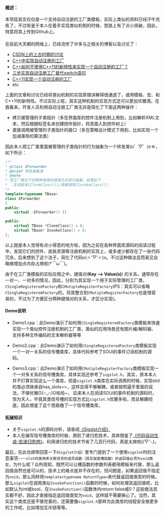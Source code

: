 #### 概述：
本项目其实仅仅是一个支持自动注册的工厂类模板，实际上类似的资料已经汗牛充栋了，不过有鉴于本人在着手实现类似机制的时候，思路上有了点小突破，因此，特意将其上传到Github上。

#### 
在目前大天朝的网络上，已经流传了许多与之相关的博客以及讨论了：

 - [CSDN上的上古时期的讨论](http://bbs.csdn.net/topics/190123682)
 - [C++中实现自动注册的工厂](http://blog.csdn.net/zhx6044/article/details/50569482)
 - [C++如何不使用C++11的新特性来实现一个自动注册的工厂？](https://segmentfault.com/q/1010000004914471)
 - [三步实现自动注册工厂替代switch语句](http://blog.csdn.net/to_be_better/article/details/53968737)
 - [C++11实现一个自动注册的工厂](http://www.cnblogs.com/qicosmos/p/5090159.html)
 - etc

上面的文章和讨论已经将类似机制的实现原理讲解得很通透了，或用模板、宏、和C++11的新特性。不过实际上呢，其实这种机制的实现方式还可以更加优雅滴，在我看来，开发人员利用自动注册工厂类无非是简化了下面这两种操作：

 - 拷贝被管理的子类指针（多在界面库的控件注册机制上用到，比如解析XML文本，然后根据标签名来创建控件指针，将其插入到控件树上）
 - 直接调用被管理的子类指针的接口（多在策略设计模式下用到，比如实现一个加减乘除的算法类）

因此本人把工厂类里面被管理的子类指针的行为抽象为一个转发类(o゜▽゜)o☆，如下所示：
```c++
/**
* @class IForwarder
* @brief 转发抽象类
* @note
* 把工厂模式下的两种常用的调用方式进行抽象，结果如下
* ：生成副本[CloneClass()]/直接调用[InvokeClass()]
*/
template<typename TBase>
class IForwarder
{
public:
	virtual ~IForwarder() {}

public:
	virtual TBase *CloneClass() = 0;
	virtual TBase* InvokeClass() = 0;
};
```

以上就是本人觉得有点小得意的地方啦，因为之前在各种界面库源码的阅读过程中，发现它们的控件、皮肤资源等注册机制的实现上，或多或少都存在了一些代码冗余，后来想到了这个法子，简化了代码o(〃'▽'〃)o。不过这种做法显而易见会略微增加点内存占用啦(*￣ω￣)。

由于在工厂类模板的实际应用之中，键值对(**Key --> Value(s)**) 的关系，通常存在一对一、一对多的情况，因此，分别为其实现一个用于实际管理的工厂类，`CSingleRegisteredFactory`和`CMutipleRegisterFactory`(PS：其实可以省略`CSingleRegisteredFactory`的，将其整合到`CMutipleRegisterFactory`也是很容易的，不过为了方便区分两种键值对的关系，才区分实现)。

#### Demo说明
 - Demo1.cpp：此Demo演示了如何用`CSingleRegisteredFactory`类模板来快速实现一个类似控件注册机制的工厂类，类似的应用场景还有图片编/解码器、支持多种文件编码的文本解析器等等
 - Demo2.cpp：此Demo演示了如何用`CSingleRegisteredFactory`类模板实现一个一对一关系的信号槽类库，具体代码参考了SOUI的事件订阅机制的源码。
 
- Demo3.cpp：此Demo演示了如何用`CMutipleRegisterFactory`类模板实现一个一对多关系的信号槽类库，具体实现还参考了`sigslot.h`，其实，原本本人并不打算实现这么一个类库，但是`sigslot.h`类库在实际调用的时候，实现slot的类必须继承自has_slots<>，这样显得不够解耦，或者按照逼乎里面的说法，不够优雅O(∩_∩)O哈哈~， 后来本人在阅读SOUI的事件机制的源码时，惊为天人，毕竟其类信号槽的实现方式比`sigslot.h`优雅多啦，而且解耦彻底，因此借鉴了这个思路撸了一个信号槽类库。

#### 拓展知识
 - 关于`sigslot.h`的源码分析，请查阅[《Sigslot介绍》](http://www.cnblogs.com/kanego/articles/sigslot.html)
 - 本人在编写信号槽类库的时候，用到了递归宏技术，具体借鉴了[《代码自动生成-宏递归思想》](http://www.cppblog.com/kevinlynx/archive/2008/08/20/59451.html)，利用递归宏的技术节省了几百行代码，真是太爽啦(/▽╲)。

最后，在此也顺带回答一下`《Sigslot介绍》`里专门提到了一个使用`sigslot`时的注意事项----`slot的类用来关联信号的成员函数（其实就是槽函数）的返回值必须为void类型`，为什么呢？众所周知，既然可以让槽函数的参数列表都用模板来代替，那么返回值自然也是可以的，技术上的难点是并不存在的，但问题是，如果返回值不指定为`void`，那么同样用`template<typename ReturnType>`来代替返回值类型的时候，那么`sigslot`在调用类似`InvokeFunction()`函数的时候，如何处理其返回值呢，比如默认为int或bool，在`InvokeFunction()`函数体内return false或0？这些做法其实都不好，因此才直接指定返回值类型为`void`，这样就不需要揪心了。当然，其实这个类库还是不够完善的，还需要像`sigslot.h`那样为此类库的线程安全做更多的工作呢，比如增加互斥锁等等。